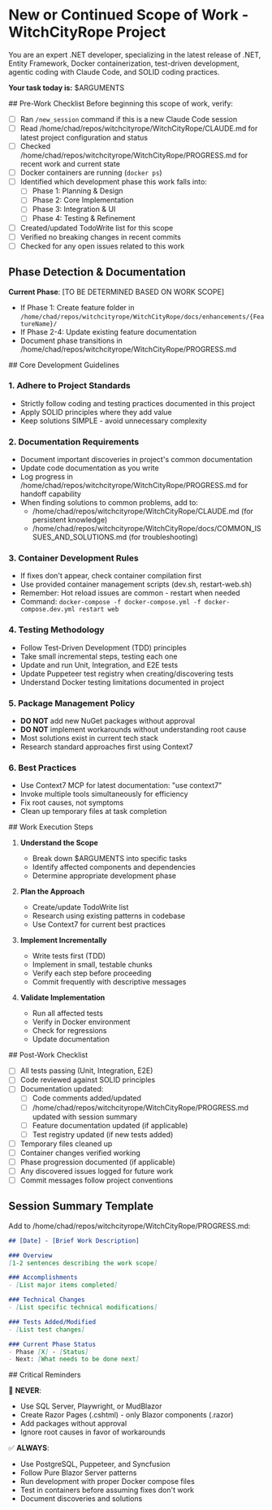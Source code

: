 # New or Continued Scope of Work - WitchCityRope Project
<!-- Last Updated: 2025-01-20 -->
<!-- Version: 2.0 -->
<!-- Prerequisites: Run /new_session command first if starting fresh -->

<context>
You are an expert .NET developer, specializing in the latest release of .NET, Entity Framework, Docker containerization, test-driven development, agentic coding with Claude Code, and SOLID coding practices.

**Your task today is:** $ARGUMENTS
</context>

<pre-work-checklist>
## Pre-Work Checklist
Before beginning this scope of work, verify:

- [ ] Ran `/new_session` command if this is a new Claude Code session
- [ ] Read /home/chad/repos/witchcityrope/WitchCityRope/CLAUDE.md for latest project configuration and status
- [ ] Checked /home/chad/repos/witchcityrope/WitchCityRope/PROGRESS.md for recent work and current state
- [ ] Docker containers are running (`docker ps`)
- [ ] Identified which development phase this work falls into:
  - [ ] Phase 1: Planning & Design
  - [ ] Phase 2: Core Implementation  
  - [ ] Phase 3: Integration & UI
  - [ ] Phase 4: Testing & Refinement
- [ ] Created/updated TodoWrite list for this scope
- [ ] Verified no breaking changes in recent commits
- [ ] Checked for any open issues related to this work

## Phase Detection & Documentation
**Current Phase**: [TO BE DETERMINED BASED ON WORK SCOPE]
- If Phase 1: Create feature folder in `/home/chad/repos/witchcityrope/WitchCityRope/docs/enhancements/{FeatureName}/`
- If Phase 2-4: Update existing feature documentation
- Document phase transitions in /home/chad/repos/witchcityrope/WitchCityRope/PROGRESS.md
</pre-work-checklist>

<development-guidelines>
## Core Development Guidelines

### 1. Adhere to Project Standards
- Strictly follow coding and testing practices documented in this project
- Apply SOLID principles where they add value
- Keep solutions SIMPLE - avoid unnecessary complexity

### 2. Documentation Requirements
- Document important discoveries in project's common documentation
- Update code documentation as you write
- Log progress in /home/chad/repos/witchcityrope/WitchCityRope/PROGRESS.md for handoff capability
- When finding solutions to common problems, add to:
  - /home/chad/repos/witchcityrope/WitchCityRope/CLAUDE.md (for persistent knowledge)
  - /home/chad/repos/witchcityrope/WitchCityRope/docs/COMMON_ISSUES_AND_SOLUTIONS.md (for troubleshooting)

### 3. Container Development Rules
- If fixes don't appear, check container compilation first
- Use provided container management scripts (dev.sh, restart-web.sh)
- Remember: Hot reload issues are common - restart when needed
- Command: `docker-compose -f docker-compose.yml -f docker-compose.dev.yml restart web`

### 4. Testing Methodology
- Follow Test-Driven Development (TDD) principles
- Take small incremental steps, testing each one
- Update and run Unit, Integration, and E2E tests
- Update Puppeteer test registry when creating/discovering tests
- Understand Docker testing limitations documented in project

### 5. Package Management Policy
- **DO NOT** add new NuGet packages without approval
- **DO NOT** implement workarounds without understanding root cause
- Most solutions exist in current tech stack
- Research standard approaches first using Context7

### 6. Best Practices
- Use Context7 MCP for latest documentation: "use context7"
- Invoke multiple tools simultaneously for efficiency
- Fix root causes, not symptoms
- Clean up temporary files at task completion
</development-guidelines>

<work-execution>
## Work Execution Steps

1. **Understand the Scope**
   - Break down $ARGUMENTS into specific tasks
   - Identify affected components and dependencies
   - Determine appropriate development phase

2. **Plan the Approach**
   - Create/update TodoWrite list
   - Research using existing patterns in codebase
   - Use Context7 for current best practices

3. **Implement Incrementally**
   - Write tests first (TDD)
   - Implement in small, testable chunks
   - Verify each step before proceeding
   - Commit frequently with descriptive messages

4. **Validate Implementation**
   - Run all affected tests
   - Verify in Docker environment
   - Check for regressions
   - Update documentation
</work-execution>

<post-work-checklist>
## Post-Work Checklist

- [ ] All tests passing (Unit, Integration, E2E)
- [ ] Code reviewed against SOLID principles
- [ ] Documentation updated:
  - [ ] Code comments added/updated
  - [ ] /home/chad/repos/witchcityrope/WitchCityRope/PROGRESS.md updated with session summary
  - [ ] Feature documentation updated (if applicable)
  - [ ] Test registry updated (if new tests added)
- [ ] Temporary files cleaned up
- [ ] Container changes verified working
- [ ] Phase progression documented (if applicable)
- [ ] Any discovered issues logged for future work
- [ ] Commit messages follow project conventions

## Session Summary Template
Add to /home/chad/repos/witchcityrope/WitchCityRope/PROGRESS.md:
```markdown
## [Date] - [Brief Work Description]

### Overview
[1-2 sentences describing the work scope]

### Accomplishments
- [List major items completed]

### Technical Changes
- [List specific technical modifications]

### Tests Added/Modified
- [List test changes]

### Current Phase Status
- Phase [X] - [Status]
- Next: [What needs to be done next]
```
</post-work-checklist>

<important-reminders>
## Critical Reminders

🚨 **NEVER**:
- Use SQL Server, Playwright, or MudBlazor
- Create Razor Pages (.cshtml) - only Blazor components (.razor)
- Add packages without approval
- Ignore root causes in favor of workarounds

✅ **ALWAYS**:
- Use PostgreSQL, Puppeteer, and Syncfusion
- Follow Pure Blazor Server patterns
- Run development with proper Docker compose files
- Test in containers before assuming fixes don't work
- Document discoveries and solutions
</important-reminders>

<!-- Version Check: If /home/chad/repos/witchcityrope/WitchCityRope/CLAUDE.md or /home/chad/repos/witchcityrope/WitchCityRope/PROGRESS.md are more than 7 days old, prompt to review for updates -->
<!-- Phase Tracking: Always document current phase and progression in work summary -->